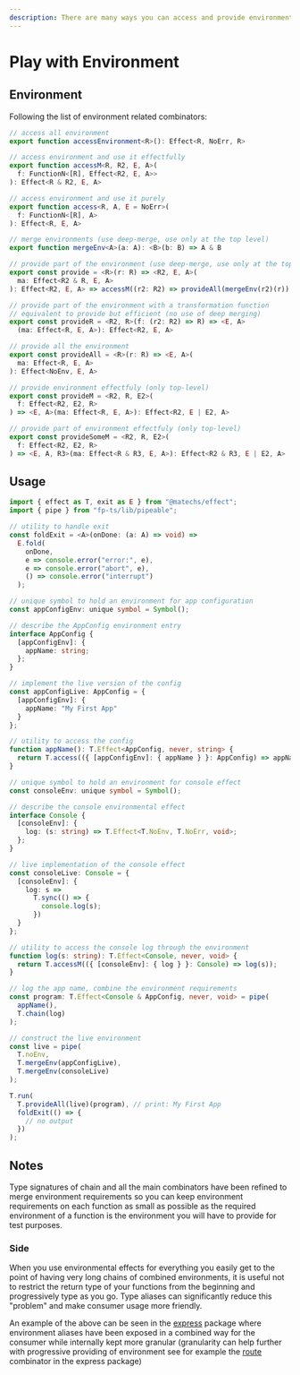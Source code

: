 ```yaml
---
description: There are many ways you can access and provide environment
---
```


# Play with Environment

## Environment

Following the list of environment related combinators:

```typescript
// access all environment
export function accessEnvironment<R>(): Effect<R, NoErr, R>

// access environment and use it effectfully
export function accessM<R, R2, E, A>(
  f: FunctionN<[R], Effect<R2, E, A>>
): Effect<R & R2, E, A>

// access environment and use it purely
export function access<R, A, E = NoErr>(
  f: FunctionN<[R], A>
): Effect<R, E, A>

// merge environments (use deep-merge, use only at the top level)
export function mergeEnv<A>(a: A): <B>(b: B) => A & B 

// provide part of the environment (use deep-merge, use only at the top level)
export const provide = <R>(r: R) => <R2, E, A>(
  ma: Effect<R2 & R, E, A>
): Effect<R2, E, A> => accessM((r2: R2) => provideAll(mergeEnv(r2)(r))(ma));

// provide part of the environment with a transformation function
// equivalent to provide but efficient (no use of deep merging)
export const provideR = <R2, R>(f: (r2: R2) => R) => <E, A>
  (ma: Effect<R, E, A>): Effect<R2, E, A>

// provide all the environment
export const provideAll = <R>(r: R) => <E, A>(
  ma: Effect<R, E, A>
): Effect<NoEnv, E, A>

// provide environment effectfuly (only top-level)
export const provideM = <R2, R, E2>(
  f: Effect<R2, E2, R>
) => <E, A>(ma: Effect<R, E, A>): Effect<R2, E | E2, A> 

// provide part of environment effectfuly (only top-level)
export const provideSomeM = <R2, R, E2>(
  f: Effect<R2, E2, R>
) => <E, A, R3>(ma: Effect<R & R3, E, A>): Effect<R2 & R3, E | E2, A>
```

## Usage

```typescript
import { effect as T, exit as E } from "@matechs/effect";
import { pipe } from "fp-ts/lib/pipeable";

// utility to handle exit
const foldExit = <A>(onDone: (a: A) => void) =>
  E.fold(
    onDone,
    e => console.error("error:", e),
    e => console.error("abort", e),
    () => console.error("interrupt")
  );

// unique symbol to hold an environment for app configuration
const appConfigEnv: unique symbol = Symbol();

// describe the AppConfig environment entry
interface AppConfig {
  [appConfigEnv]: {
    appName: string;
  };
}

// implement the live version of the config
const appConfigLive: AppConfig = {
  [appConfigEnv]: {
    appName: "My First App"
  }
};

// utility to access the config
function appName(): T.Effect<AppConfig, never, string> {
  return T.access(({ [appConfigEnv]: { appName } }: AppConfig) => appName);
}

// unique symbol to hold an environment for console effect
const consoleEnv: unique symbol = Symbol();

// describe the console environmental effect
interface Console {
  [consoleEnv]: {
    log: (s: string) => T.Effect<T.NoEnv, T.NoErr, void>;
  };
}

// live implementation of the console effect
const consoleLive: Console = {
  [consoleEnv]: {
    log: s =>
      T.sync(() => {
        console.log(s);
      })
  }
};

// utility to access the console log through the environment
function log(s: string): T.Effect<Console, never, void> {
  return T.accessM(({ [consoleEnv]: { log } }: Console) => log(s));
}

// log the app name, combine the environment requirements
const program: T.Effect<Console & AppConfig, never, void> = pipe(
  appName(),
  T.chain(log)
);

// construct the live environment
const live = pipe(
  T.noEnv, 
  T.mergeEnv(appConfigLive), 
  T.mergeEnv(consoleLive)
);

T.run(
  T.provideAll(live)(program), // print: My First App
  foldExit(() => {
    // no output
  })
);
```

## Notes

Type signatures of chain and all the main combinators have been refined to merge environment requirements so you can keep environment requirements on each function as small as possible as the required environment of a function is the environment you will have to provide for test purposes. 

### Side

When you use environmental effects for everything you easily get to the point of having very long chains of combined environments, it is useful not to restrict the return type of your functions from the beginning and progressively type as you go. Type aliases can significantly reduce this "problem" and make consumer usage more friendly.

An example of the above can be seen in the [express](https://github.com/mikearnaldi/matechs-effect/blob/master/packages/express/src/index.ts#L182) package where environment aliases have been exposed in a combined way for the consumer while internally kept more granular \(granularity can help further with progressive providing of environment see for example the [route](https://github.com/mikearnaldi/matechs-effect/blob/master/packages/express/src/index.ts#L131) combinator in the express package\)

